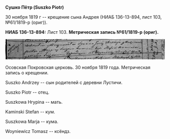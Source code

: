 **Сушко Пётр (Suszko Piotr)**

30 ноября 1819 г -- крещение сына Андрея (НИАБ 136-13-894, лист 103,
№61/1819-р (ориг)).

**НИАБ 136-13-894:** Лист 103. **Метрическая запись №61/1819-р (ориг).**

![](./media/2e801c392aaee9b96a335d01a46d6f37b0bdd30f.png)

Осовская Покровская церковь. 30 ноября 1819 года. Метрическая запись о
крещении.

Suszko Andrzey -- сын родителей с деревни Лустичи.

Suszko Piotr -- отец.

Suszkowa Hrypina -- мать.

Kaminski Stefan -- кум.

Suszkowa Marja -- кума.

Woyniewicz Tomasz -- ксёндз.
